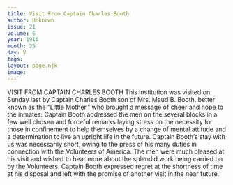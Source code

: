```yaml
---
title: Visit From Captain Charles Booth
author: Unknown
issue: 21
volume: 6
year: 1916
month: 25
day: V
tags:
layout: page.njk
image:
---
```

VISIT FROM CAPTAIN CHARLES BOOTH      This institution was visited on Sunday last by Captain Charles Booth son of Mrs. Maud B. Booth, better known as the “Little Mother,” who brought a message of cheer and hope to the inmates. Captain Booth addressed the men on the several blocks in a few well chosen and forceful remarks laying stress on the necessity for those in confinement to help themselves by a change of mental attitude and a determination to live an upright life in the future.       Captain Booth’s stay with us was necessarily short, owing to the press of his many duties in connection with the Volunteers of America. The men were much pleased at his visit and wished to hear more about the splendid work being carried on by the Volunteers.       Captain Booth expressed regret at the shortness of time at his disposal and left with the promise of another visit in the near future.             

